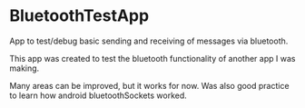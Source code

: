 # BluetoothTestApp
App to test/debug basic sending and receiving of messages via bluetooth. 

This app was created to test the bluetooth functionality of another app I was making. 

Many areas can be improved, but it works for now. Was also good practice to learn how android bluetoothSockets worked. 
